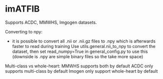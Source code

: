 # imATFIB

Supports ACDC, MMWHS, Imgogen datasets.

Converting to npy:
- it is possible to convert all .nii or .nii.gz files to .npy which is afterwards faster to read during training
Use utils.general.nii_to_npy to convert the dataset, then set read_numpy=True in general_config.py to use this
(downside is .npy are simple binary files so the take more space)

Multi-class vs whole-heart:
MMWHS supports both by default
ACDC only supports multi-class by default
Imogen only support whole-heart by default
